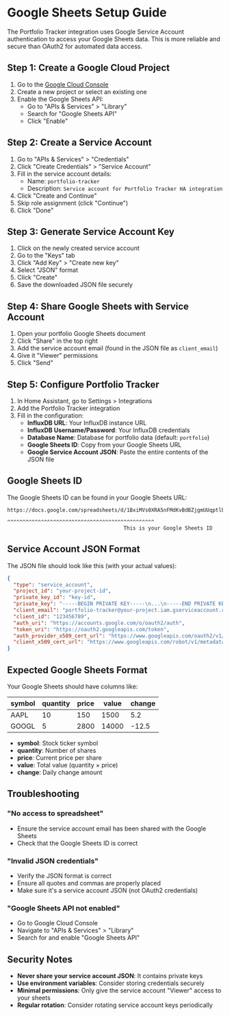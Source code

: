 # Google Sheets Setup Guide

The Portfolio Tracker integration uses Google Service Account authentication to access your Google Sheets data. This is more reliable and secure than OAuth2 for automated data access.

## Step 1: Create a Google Cloud Project

1. Go to the [Google Cloud Console](https://console.cloud.google.com/)
2. Create a new project or select an existing one
3. Enable the Google Sheets API:
   - Go to "APIs & Services" > "Library"
   - Search for "Google Sheets API"
   - Click "Enable"

## Step 2: Create a Service Account

1. Go to "APIs & Services" > "Credentials"
2. Click "Create Credentials" > "Service Account"
3. Fill in the service account details:
   - Name: `portfolio-tracker`
   - Description: `Service account for Portfolio Tracker HA integration`
4. Click "Create and Continue"
5. Skip role assignment (click "Continue")
6. Click "Done"

## Step 3: Generate Service Account Key

1. Click on the newly created service account
2. Go to the "Keys" tab
3. Click "Add Key" > "Create new key"
4. Select "JSON" format
5. Click "Create"
6. Save the downloaded JSON file securely

## Step 4: Share Google Sheets with Service Account

1. Open your portfolio Google Sheets document
2. Click "Share" in the top right
3. Add the service account email (found in the JSON file as `client_email`)
4. Give it "Viewer" permissions
5. Click "Send"

## Step 5: Configure Portfolio Tracker

1. In Home Assistant, go to Settings > Integrations
2. Add the Portfolio Tracker integration
3. Fill in the configuration:
   - **InfluxDB URL**: Your InfluxDB instance URL
   - **InfluxDB Username/Password**: Your InfluxDB credentials
   - **Database Name**: Database for portfolio data (default: `portfolio`)
   - **Google Sheets ID**: Copy from your Google Sheets URL
   - **Google Service Account JSON**: Paste the entire contents of the JSON file

## Google Sheets ID

The Google Sheets ID can be found in your Google Sheets URL:
```
https://docs.google.com/spreadsheets/d/1BxiMVs0XRA5nFMdKvBdBZjgmUUqptlbs74OgvE2upms/edit
                                      ^^^^^^^^^^^^^^^^^^^^^^^^^^^^^^^^^^^^^^^^^^^^^^^^
                                      This is your Google Sheets ID
```

## Service Account JSON Format

The JSON file should look like this (with your actual values):
```json
{
  "type": "service_account",
  "project_id": "your-project-id",
  "private_key_id": "key-id",
  "private_key": "-----BEGIN PRIVATE KEY-----\n...\n-----END PRIVATE KEY-----\n",
  "client_email": "portfolio-tracker@your-project.iam.gserviceaccount.com",
  "client_id": "123456789",
  "auth_uri": "https://accounts.google.com/o/oauth2/auth",
  "token_uri": "https://oauth2.googleapis.com/token",
  "auth_provider_x509_cert_url": "https://www.googleapis.com/oauth2/v1/certs",
  "client_x509_cert_url": "https://www.googleapis.com/robot/v1/metadata/x509/..."
}
```

## Expected Google Sheets Format

Your Google Sheets should have columns like:

| symbol | quantity | price | value | change |
|--------|----------|-------|-------|--------|
| AAPL   | 10       | 150   | 1500  | 5.2    |
| GOOGL  | 5        | 2800  | 14000 | -12.5  |

- **symbol**: Stock ticker symbol
- **quantity**: Number of shares
- **price**: Current price per share
- **value**: Total value (quantity × price)
- **change**: Daily change amount

## Troubleshooting

### "No access to spreadsheet"
- Ensure the service account email has been shared with the Google Sheets
- Check that the Google Sheets ID is correct

### "Invalid JSON credentials"
- Verify the JSON format is correct
- Ensure all quotes and commas are properly placed
- Make sure it's a service account JSON (not OAuth2 credentials)

### "Google Sheets API not enabled"
- Go to Google Cloud Console
- Navigate to "APIs & Services" > "Library"
- Search for and enable "Google Sheets API"

## Security Notes

- **Never share your service account JSON**: It contains private keys
- **Use environment variables**: Consider storing credentials securely
- **Minimal permissions**: Only give the service account "Viewer" access to your sheets
- **Regular rotation**: Consider rotating service account keys periodically